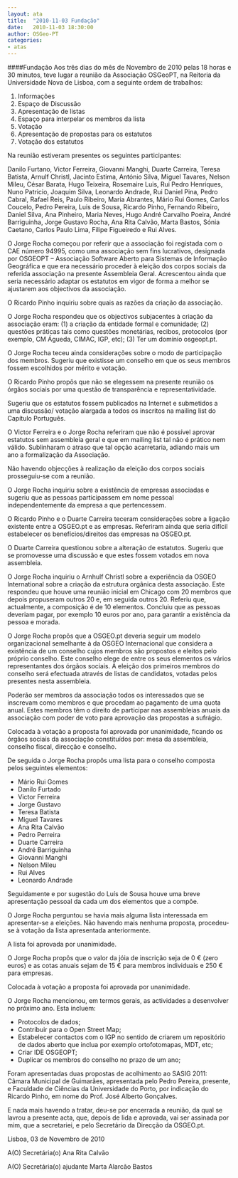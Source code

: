 ```yaml
---
layout: ata
title:  "2010-11-03 Fundação"
date:   2010-11-03 18:30:00
author: OSGeo-PT
categories:
- atas
---
```

####Fundação
Aos três dias do mês de Novembro de 2010 pelas 18 horas e 30 minutos, teve lugar a reunião da Associação OSGeoPT, na Reitoria da Universidade Nova de Lisboa, com a seguinte ordem de trabalhos:

1. Informações
2. Espaço de Discussão
3. Apresentação de listas
4. Espaço para interpelar os membros da lista
5. Votação
6. Apresentação de propostas para os estatutos
7. Votação dos estatutos

Na reunião estiveram presentes os seguintes participantes:

Danilo Furtano, Victor Ferreira, Giovanni Manghi, Duarte Carreira, Teresa Batista, Arnulf Christl, Jacinto Estima, António Silva, Miguel Tavares, Nelson Mileu, César Barata, Hugo Teixeira, Rosemaire Luis, Rui Pedro Henriques, Nuno Patricio, Joaquim Silva, Leonardo Andrade, Rui Daniel Pina, Pedro Cabral, Rafael Reis, Paulo Ribeiro, Maria Abrantes, Mário Rui Gomes, Carlos Coucelo, Pedro Pereira, Luis de Sousa, Ricardo Pinho, Fernando Ribeiro, Daniel Silva, Ana Pinheiro, Maria Neves, Hugo André Carvalho Poeira, André Barriguinha, Jorge Gustavo Rocha, Ana Rita Calvão, Marta Bastos, Sónia Caetano, Carlos Paulo Lima, Filipe Figueiredo e Rui Alves.

O Jorge Rocha começou por referir que a associação foi registada com o CAE número 94995, como uma associação sem fins lucrativos, designada por OSGEOPT – Associação Software Aberto para Sistemas de Informação Geográfica e que era necessário proceder à eleição dos corpos sociais da referida associação na presente Assembleia Geral. Acrescentou ainda que seria necessário adaptar os estatutos em vigor de forma a melhor se ajustarem aos objectivos da associação.

O Ricardo Pinho inquiriu sobre quais as razões da criação da associação.

O Jorge Rocha respondeu que os objectivos subjacentes à criação da associação eram: (1) a criação da entidade formal e comunidade; (2) questões práticas tais como questões monetárias, recibos, protocolos (por exemplo, CM Águeda, CIMAC, IGP, etc); (3) Ter um domínio osgeopt.pt.

O Jorge Rocha teceu ainda considerações sobre o modo de participação dos membros. Sugeriu que existisse um conselho em que os seus membros fossem escolhidos por mérito e votação.

O Ricardo Pinho propôs que não se elegessem na presente reunião os órgãos sociais por uma questão de transparência e representatividade.

Sugeriu que os estatutos fossem publicados na Internet e submetidos a uma discussão/ votação alargada a todos os inscritos na mailing list do Capítulo Português.

O Victor Ferreira e o Jorge Rocha referiram que não é possível aprovar estatutos sem assembleia geral e que em mailing list tal não é prático nem válido. Sublinharam o atraso que tal opção acarretaria, adiando mais um ano a formalização da Associação.

Não havendo objecções à realização da eleição dos corpos sociais prosseguiu-se com a reunião.

O Jorge Rocha inquiriu sobre a existência de empresas associadas e sugeriu que as pessoas participassem em nome pessoal independentemente da empresa a que pertencessem.

O Ricardo Pinho e o Duarte Carreira teceram considerações sobre a ligação existente entre a OSGEO.pt e as empresas. Referiram ainda que seria difícil estabelecer os benefícios/direitos das empresas na OSGEO.pt.

O Duarte Carreira questionou sobre a alteração de estatutos. Sugeriu que se promovesse uma discussão e que estes fossem votados em nova assembleia.

O Jorge Rocha inquiriu o Arnhulf Christl sobre a experiência da OSGEO International sobre a criação da estrutura orgânica desta associação. Este respondeu que houve uma reunião inicial em Chicago com 20 membros que depois propuseram outros 20 e, em seguida outros 20. Referiu que, actualmente, a composição é de 10 elementos. Concluiu que as pessoas deveriam pagar, por exemplo 10 euros por ano, para garantir a existência da pessoa e morada.

O Jorge Rocha propôs que a OSGEO.pt deveria seguir um modelo organizacional semelhante à da OSGEO Internacional que considera a existência de um conselho cujos membros são propostos e eleitos pelo próprio conselho. Este conselho elege de entre os seus elementos os vários representantes dos órgãos sociais. A eleição dos primeiros membros do conselho será efectuada através de listas de candidatos, votadas pelos presentes nesta assembleia.

Poderão ser membros da associação todos os interessados que se inscrevam como membros e que procedam ao pagamento de uma quota anual. Estes membros têm o direito de participar nas assembleias anuais da associação com poder de voto para aprovação das propostas a sufrágio.

Colocada à votação a proposta foi aprovada por unanimidade, ficando os órgãos sociais da associação constituídos por: mesa da assembleia, conselho fiscal, direcção e conselho.

De seguida o Jorge Rocha propôs uma lista para o conselho composta pelos seguintes elementos:

* Mário Rui Gomes
* Danilo Furtado
* Victor Ferreira
* Jorge Gustavo
* Teresa Batista
* Miguel Tavares
* Ana Rita Calvão
* Pedro Perreira
* Duarte Carreira
* André Barriguinha
* Giovanni Manghi
* Nelson Mileu
* Rui Alves
* Leonardo Andrade

Seguidamente e por sugestão do Luís de Sousa houve uma breve apresentação pessoal da cada um dos elementos que a compõe.

O Jorge Rocha perguntou se havia mais alguma lista interessada em apresentar-se a eleições. Não havendo mais nenhuma proposta, procedeu-se à votação da lista apresentada anteriormente.

A lista foi aprovada por unanimidade.

O Jorge Rocha propôs que o valor da jóia de inscrição seja de 0 € (zero euros) e as cotas anuais sejam de 15 € para membros individuais e 250 € para empresas.

Colocada à votação a proposta foi aprovada por unanimidade.

O Jorge Rocha mencionou, em termos gerais, as actividades a desenvolver no próximo ano. Esta incluem:

- Protocolos de dados;
- Contribuir para o Open Street Map;
- Estabelecer contactos com o IGP no sentido de criarem um repositório de dados aberto que inclua por exemplo ortofotomapas, MDT, etc;
- Criar IDE OSGEOPT;
- Duplicar os membros do conselho no prazo de um ano;

Foram apresentadas duas propostas de acolhimento ao SASIG 2011: Câmara Municipal de Guimarães, apresentada pelo Pedro Pereira, presente, e Faculdade de Ciências da Universidade do Porto, por indicação do Ricardo Pinho, em nome do Prof. José Alberto Gonçalves.

E nada mais havendo a tratar, deu-se por encerrada a reunião, da qual se lavrou a presente acta, que, depois de lida e aprovada, vai ser assinada por mim, que a secretariei, e pelo Secretário da Direcção da OSGEO.pt.

Lisboa, 03 de Novembro de 2010

A(O) Secretária(o)
Ana Rita Calvão

A(O) Secretária(o) ajudante
Marta Alarcão Bastos

